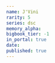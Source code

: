 ```yaml
---
name: J'Vini
rarity: 5
series: dsc
memory_alpha:
bigbook_tier: -1
in_portal: true
date:
published: true
---
```



